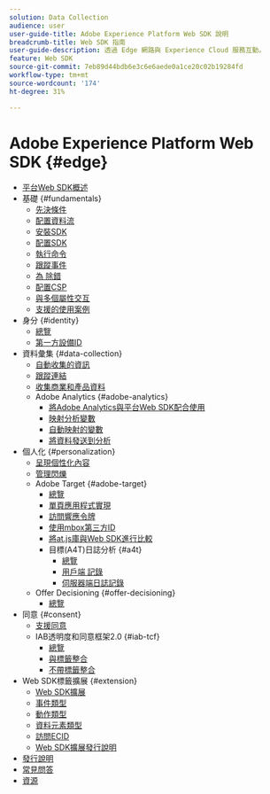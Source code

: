 ```yaml
---
solution: Data Collection
audience: user
user-guide-title: Adobe Experience Platform Web SDK 說明
breadcrumb-title: Web SDK 指南
user-guide-description: 透過 Edge 網路與 Experience Cloud 服務互動。
feature: Web SDK
source-git-commit: 7eb89d44bdb6e3c6e6aede0a1ce20c02b19284fd
workflow-type: tm+mt
source-wordcount: '174'
ht-degree: 31%

---
```



# Adobe Experience Platform Web SDK {#edge}

* [平台Web SDK概述](home.md)
* 基礎 {#fundamentals}
   * [先決條件](fundamentals/prerequisite.md)
   * [配置資料流](fundamentals/datastreams.md)
   * [安裝SDK](fundamentals/installing-the-sdk.md)
   * [配置SDK](fundamentals/configuring-the-sdk.md)
   * [執行命令](fundamentals/executing-commands.md)
   * [跟蹤事件](fundamentals/tracking-events.md)
   * [為  除錯](fundamentals/debugging.md)
   * [配置CSP](fundamentals/configuring-a-csp.md)
   * [與多個屬性交互](fundamentals/interacting-with-multiple-properties.md)
   * [支援的使用案例](fundamentals/supported-use-cases.md)
* 身分 {#identity}
   * [總覽](identity/overview.md)
   * [第一方設備ID](identity/first-party-device-ids.md)
* 資料彙集 {#data-collection}
   * [自動收集的資訊](data-collection/automatic-information.md)
   * [跟蹤連結](data-collection/track-links.md)
   * [收集商業和產品資料](data-collection/collect-commerce-data.md)
   * Adobe Analytics {#adobe-analytics}
      * [將Adobe Analytics與平台Web SDK配合使用](data-collection/adobe-analytics/analytics-overview.md)
      * [映射分析變數](data-collection/adobe-analytics/manually-mapping-variables.md)
      * [自動映射的變數](data-collection/adobe-analytics/automatically-mapped-vars.md)
      * [將資料發送到分析](data-collection/adobe-analytics/sending-data-to-analytics.md)
* 個人化 {#personalization}
   * [呈現個性化內容](personalization/rendering-personalization-content.md)
   * [管理閃爍](personalization/manage-flicker.md)
   * Adobe Target {#adobe-target}
      * [總覽](personalization/adobe-target/target-overview.md)
      * [單頁應用程式實現](personalization/adobe-target/spa-implementation.md)
      * [訪問響應令牌](personalization/adobe-target/accessing-response-tokens.md)
      * [使用mbox第三方ID](personalization/adobe-target/using-mbox-3rdpartyid.md)
      * [將at.js庫與Web SDK進行比較](personalization/adobe-target/web-sdk-atjs-comparison.md)
      * 目標(A4T)日誌分析 {#a4t}
         * [總覽](personalization/adobe-target/analytics-logging/overview.md)
         * [用戶端 記錄](personalization/adobe-target/analytics-logging/client-side.md)
         * [伺服器端日誌記錄](personalization/adobe-target/analytics-logging/server-side.md)
   * Offer Decisioning {#offer-decisioning}
      * [總覽](personalization/offer-decisioning/offer-decisioning-overview.md)
* 同意 {#consent}
   * [支援同意](consent/supporting-consent.md)
   * IAB透明度和同意框架2.0 {#iab-tcf}
      * [總覽](consent/iab-tcf/overview.md)
      * [與標籤整合](consent/iab-tcf/with-launch.md)
      * [不帶標籤整合](consent/iab-tcf/without-launch.md)
* Web SDK標籤擴展 {#extension}
   * [Web SDK擴展](extension/web-sdk-extension-configuration.md)
   * [事件類型](extension/event-types.md)
   * [動作類型](extension/action-types.md)
   * [資料元素類型](extension/data-element-types.md)
   * [訪問ECID](extension/accessing-the-ecid.md)
   * [Web SDK擴展發行說明](extension/web-sdk-ext-release-notes.md)
* [發行說明](release-notes.md)
* [常見問答](web-sdk-faq.md)
* [資源](resources.md)
